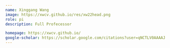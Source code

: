 ```yaml
---
name: Xinggang Wang
image: https://xwcv.github.io/res/xw22head.png
role: pi
description: Full Profecessor

homepage: https://xwcv.github.io/
google-scholar: https://scholar.google.com/citations?user=qNCTLV0AAAAJ
---
```


